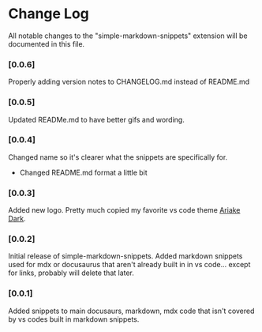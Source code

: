 # Change Log

All notable changes to the "simple-markdown-snippets" extension will be documented in this file.

### [0.0.6]
Properly adding version notes to CHANGELOG.md instead of README.md

### [0.0.5]
Updated READMe.md to have better gifs and wording.

### [0.0.4]
Changed name so it's clearer what the snippets are specifically for. 
- Changed README.md format a little bit

### [0.0.3]

Added new logo. Pretty much copied my favorite vs code theme [Ariake Dark](https://github.com/a-wart/ariake-dark).

### [0.0.2]

Initial release of simple-markdown-snippets.
Added markdown snippets used for mdx or docusaurus that aren't already built in in vs code... except for links, probably will delete that later.

### [0.0.1]

Added snippets to main docusaurs, markdown, mdx code that isn't covered by vs codes built in markdown snippets.